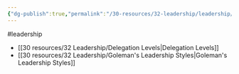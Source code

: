 ```yaml
---
{"dg-publish":true,"permalink":"/30-resources/32-leadership/leadership/","dgHomeLink":true,"dgPassFrontmatter":false}
---
```


#leadership

- [[30 resources/32 Leadership/Delegation Levels|Delegation Levels]]
- [[30 resources/32 Leadership/Goleman's Leadership Styles|Goleman's Leadership Styles]]